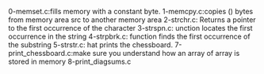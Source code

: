 0-memset.c:fills memory with a constant byte.
1-memcpy.c:copies () bytes from memory area src to another memory area 
2-strchr.c: Returns a pointer to the first occurrence of the character
3-strspn.c: unction locates the first occurrence in the string
4-strpbrk.c: function finds the first occurrence of the substring 
5-strstr.c: hat prints the chessboard.
7-print_chessboard.c:make sure you understand how an array of array is stored in memory
8-print_diagsums.c 
